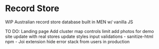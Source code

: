# Record Store

WIP Australian record store database built in MEN w/ vanilla JS

TO DO:
Landing page
Add cluster map controls
limit add photos for demo site
update with real stores
update styles
input validations - sanitize-html npm - Joi extension
hide error stack from users in production